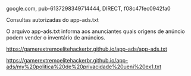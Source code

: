 google.com, pub-6137298349714444, DIRECT, f08c47fec0942fa0


Consultas autorizadas do app-ads.txt

O arquivo app-ads.txt informa aos anunciantes quais origens de anúncio podem vender o inventário de anúncios.


https://gamerextremoelitehackerbr.github.io/app-ads/app-ads.txt


https://gamerextremoelitehackerbr.github.io/app-ads/my%20politica%20de%20privacidade%20ueni%20ex1.txt
